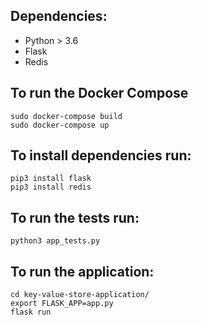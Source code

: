 ## Dependencies:

* Python > 3.6
* Flask
* Redis


## To run the Docker Compose

```
sudo docker-compose build
sudo docker-compose up
```

## To install dependencies run:

```
pip3 install flask
pip3 install redis
```


## To run the tests run:

```
python3 app_tests.py
```

## To run the application:

```
cd key-value-store-application/
export FLASK_APP=app.py
flask run
```
